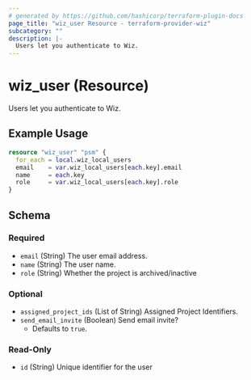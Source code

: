 ```yaml
---
# generated by https://github.com/hashicorp/terraform-plugin-docs
page_title: "wiz_user Resource - terraform-provider-wiz"
subcategory: ""
description: |-
  Users let you authenticate to Wiz.
---
```


# wiz_user (Resource)

Users let you authenticate to Wiz.

## Example Usage

```terraform
resource "wiz_user" "psm" {
  for_each = local.wiz_local_users
  email    = var.wiz_local_users[each.key].email
  name     = each.key
  role     = var.wiz_local_users[each.key].role
}
```

<!-- schema generated by tfplugindocs -->
## Schema

### Required

- `email` (String) The user email address.
- `name` (String) The user name.
- `role` (String) Whether the project is archived/inactive

### Optional

- `assigned_project_ids` (List of String) Assigned Project Identifiers.
- `send_email_invite` (Boolean) Send email invite?
    - Defaults to `true`.

### Read-Only

- `id` (String) Unique identifier for the user
